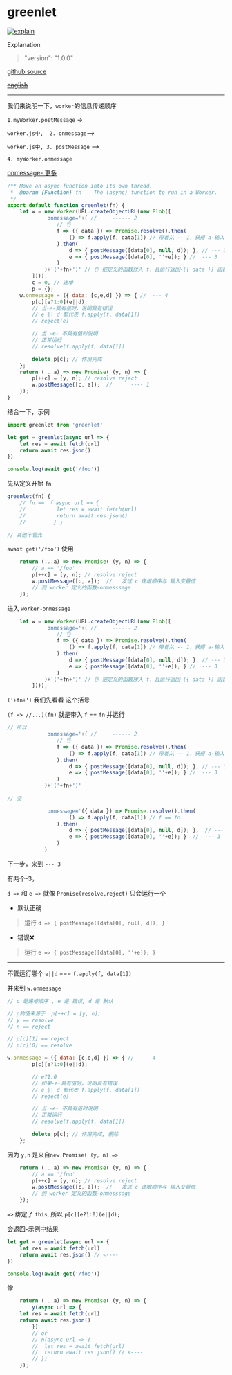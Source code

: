 # greenlet

[![explain](http://llever.com/explain.svg)](https://github.com/chinanf-boy/Source-Explain)
    
Explanation

> "version": "1.0.0"

[github source](https://github.com/developit/greenlet)

~~[english](./README.en.md)~~

---

我们来说明一下，`worker`的信息传递顺序

 `1.myWorker.postMessage` ->
 
  `worker.js中,  2. onmessage`--> 
 
 `worker.js中, 3. postMessage` --> 
 
 `4. myWorker.onmessage`

[onmessage- 更多](https://developer.mozilla.org/zh-CN/docs/Web/API/Worker/onmessage)

``` js
/** Move an async function into its own thread.
 *  @param {Function} fn	The (async) function to run in a Worker.
 */
export default function greenlet(fn) {
	let w = new Worker(URL.createObjectURL(new Blob([
            'onmessage='+( //     ------ 2
                // 👌
				f => ({ data }) => Promise.resolve().then(
					() => f.apply(f, data[1]) // 带着从 -- 1，获得 a-输入变量
				).then(
					d => { postMessage([data[0], null, d]); }, // --- 3
					e => { postMessage([data[0], ''+e]); } //  --- 3
				)
			)+'('+fn+')' // 👌 把定义的函数放入 f，且运行返回-({ data }) 函数
		]))),
		c = 0, // 递增
		p = {}; 
	w.onmessage = ({ data: [c,e,d] }) => { //  --- 4
        p[c][e?1:0](e||d); 
        // 当-e-具有值时，说明具有错误
        // e || d 都代表 f.apply(f, data[1])
        // reject(e)

        // 当 -e- 不具有值时说明
        // 正常运行
        // resolve(f.apply(f, data[1])

		delete p[c]; // 作用完成
	};
	return (...a) => new Promise( (y, n) => {
		p[++c] = [y, n]; // resolve reject
		w.postMessage([c, a]);  //      ---- 1
	});
}
```

结合一下，示例

``` js
import greenlet from 'greenlet'

let get = greenlet(async url => {
	let res = await fetch(url)
	return await res.json()
})

console.log(await get('/foo'))
```

先从定义开始 `fn`

``` js
greenlet(fn) { 
    // fn == 「 async url => {
    //       	let res = await fetch(url)
    //       	return await res.json()
    //         } 」

// 其他不管先
```

`await get('/foo')` 使用

``` js
	return (...a) => new Promise( (y, n) => {
        // a == '/foo'
		p[++c] = [y, n]; // resolve reject
        w.postMessage([c, a]);  //   发送 c 递增顺序与 输入变量值
        // 到 worker 定义的函数-onmesssage
	});
```

进入 `worker-onmessage`

``` js
	let w = new Worker(URL.createObjectURL(new Blob([
            'onmessage='+( //     ------ 2
                // 👌
				f => ({ data }) => Promise.resolve().then(
					() => f.apply(f, data[1]) // 带着从 -- 1，获得 a-输入变量
				).then(
					d => { postMessage([data[0], null, d]); }, // --- 3
					e => { postMessage([data[0], ''+e]); } //  --- 3
				)
			)+'('+fn+')' // 👌 把定义的函数放入 f，且运行返回-({ data }) 函数
		]))),
```

`('+fn+')` 我们先看看 这个括号

`(f => //...)(fn)` 就是带入 `f` == `fn` 并运行

``` js
// 所以
            'onmessage='+( //     ------ 2
                // 👌
				f => ({ data }) => Promise.resolve().then(
					() => f.apply(f, data[1]) // 带着从 -- 1，获得 a-输入变量
				).then(
					d => { postMessage([data[0], null, d]); }, // --- 3
					e => { postMessage([data[0], ''+e]); } //  --- 3
				)
            )+'('+fn+')'
            
// 变

            'onmessage='({ data }) => Promise.resolve().then(
					() => f.apply(f, data[1]) // f == fn
				).then(
					d => { postMessage([data[0], null, d]); },  // --- 3
                    e => { postMessage([data[0], ''+e]); }  //  --- 3
				)
			)
```

下一步，来到 `--- 3`

有两个-3，

`d =>` 和 `e =>` 就像 `Promise(resolve,reject)` 只会运行一个

- 默认正确

> 运行 `d => { postMessage([data[0], null, d]); }`

- 错误❌

> 运行 `e => { postMessage([data[0], ''+e]); }`

---

不管运行哪个 `e||d` === `f.apply(f, data[1])`

并来到 `w.onmessage`

``` js
// c 是递增顺序 , e 是 错误, d 是 默认

// p的值来源于  p[++c] = [y, n];  
// y == resolve
// n == reject

// p[c][1] == reject
// p[c][0] == resolve

w.onmessage = ({ data: [c,e,d] }) => { //  --- 4
        p[c][e?1:0](e||d); 

        // e?1:0
        // 如果-e-具有值时，说明具有错误
        // e || d 都代表 f.apply(f, data[1])
        // reject(e)

        // 当 -e- 不具有值时说明
        // 正常运行
        // resolve(f.apply(f, data[1])

		delete p[c]; // 作用完成, 删除
	};
```

因为 `y,n` 是来自`new Promise( (y, n) =>`

``` js
	return (...a) => new Promise( (y, n) => {
        // a == '/foo'
		p[++c] = [y, n]; // resolve reject
        w.postMessage([c, a]);  //   发送 c 递增顺序与 输入变量值
        // 到 worker 定义的函数-onmesssage
	});
```

`=>` 绑定了 `this`, 所以 `p[c][e?1:0](e||d); `

会返回-示例中结果

``` js
let get = greenlet(async url => {
	let res = await fetch(url)
	return await res.json() // <----
})

console.log(await get('/foo'))
```

像

``` js
	return (...a) => new Promise( (y, n) => {
        y(async url => {
	let res = await fetch(url)
	return await res.json() 
        })
        // or 
        // n(async url => {
        // 	let res = await fetch(url)
        // 	return await res.json() // <----
        // })
	});
```






